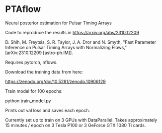 # PTAflow
Neural posterior estimation for Pulsar Timing Arrays

Code to reproduce the results in https://arxiv.org/abs/2310.12209

D. Shih, M. Freytsis, S. R. Taylor, J. A. Dror and N. Smyth,
"Fast Parameter Inference on Pulsar Timing Arrays with Normalizing Flows,"
[arXiv:2310.12209 [astro-ph.IM]].

Requires pytorch, nflows.

Download the training data from here:

https://zenodo.org/doi/10.5281/zenodo.10906129

Train model for 100 epochs:

python train_model.py

Prints out val loss and saves each epoch. 

Currently set up to train on 3 GPUs with DataParallel. Takes approximately 15 minutes / epoch on 3 Tesla P100 or 3 GeForce GTX 1080 Ti cards. 

